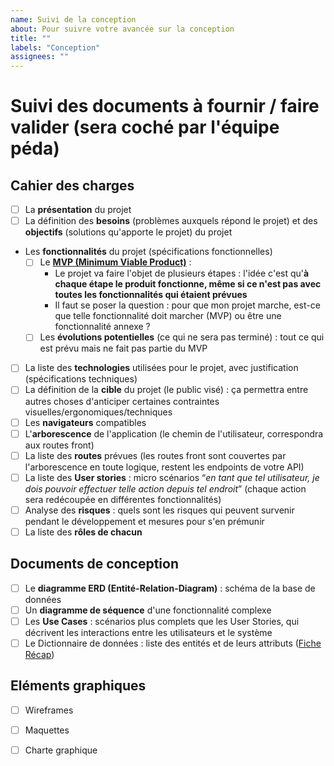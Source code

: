 ```yaml
---
name: Suivi de la conception
about: Pour suivre votre avancée sur la conception
title: ""
labels: "Conception"
assignees: ""
---
```


# Suivi des documents à fournir / faire valider (sera coché par l'équipe péda)

## Cahier des charges

- [ ]  La **présentation** du projet
- [ ]  La définition des **besoins** (problèmes auxquels répond le projet) et des **objectifs** (solutions qu'apporte le projet) du projet
- Les **fonctionnalités** du projet (spécifications fonctionnelles)
    - [ ]  Le [**MVP (Minimum Viable Product)**](https://kourou.oclock.io/content/uploads/2024/08/mvp.png) :
        - Le projet va faire l'objet de plusieurs étapes : l'idée c'est qu'**à chaque étape le produit fonctionne, même si ce n'est pas avec toutes les fonctionnalités qui étaient prévues**
        - Il faut se poser la question : pour que mon projet marche, est-ce que telle fonctionnalité doit marcher (MVP) ou être une fonctionnalité annexe ?
    - [ ]  Les **évolutions potentielles** (ce qui ne sera pas terminé) : tout ce qui est prévu mais ne fait pas partie du MVP
- [ ]  La liste des **technologies** utilisées pour le projet, avec justification (spécifications techniques)
- [ ]  La définition de la **cible** du projet (le public visé) : ça permettra entre autres choses d'anticiper certaines contraintes visuelles/ergonomiques/techniques
- [ ]  Les **navigateurs** compatibles
- [ ]  L'**arborescence** de l'application (le chemin de l'utilisateur, correspondra aux routes front)
- [ ]  La liste des **routes** prévues (les routes front sont couvertes par l'arborescence en toute logique, restent les endpoints de votre API)
- [ ]  La liste des **User stories** : micro scénarios “*en tant que tel utilisateur, je dois pouvoir effectuer telle action depuis tel endroit*” (chaque action sera redécoupée en différentes fonctionnalités)
- [ ] Analyse des **risques** : quels sont les risques qui peuvent survenir pendant le développement et mesures pour s'en prémunir
- [ ]  La liste des **rôles de chacun**

## Documents de conception

- [ ] Le **diagramme ERD (Entité-Relation-Diagram)** : schéma de la base de données
- [ ] Un **diagramme de séquence** d'une fonctionnalité complexe
- [ ] Les **Use Cases** : scénarios plus complets que les User Stories, qui décrivent les interactions entre les utilisateurs et le système
- [ ] Le Dictionnaire de données : liste des entités et de leurs attributs ([Fiche Récap](https://kourou.oclock.io/ressources/fiche-recap/dictionnaire-de-donnees/))

## Eléments graphiques

- [ ]  Wireframes
- [ ]  Maquettes
- [ ]  Charte graphique

